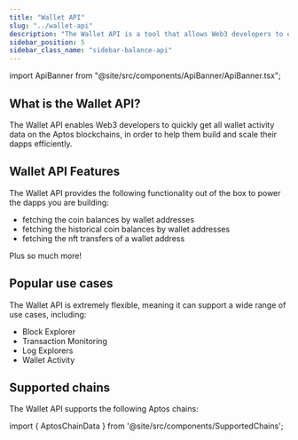 ```yaml
---
title: "Wallet API"
slug: "../wallet-api"
description: "The Wallet API is a tool that allows Web3 developers to easily access wallet activity data from Aptos blockchains."
sidebar_position: 5
sidebar_class_name: "sidebar-balance-api"
---
```


import ApiBanner from "@site/src/components/ApiBanner/ApiBanner.tsx";

<ApiBanner />

## What is the Wallet API?

The Wallet API enables Web3 developers to quickly get all wallet activity data on the Aptos blockchains, in order to help them build and scale their dapps efficiently.

## Wallet API Features

The Wallet API provides the following functionality out of the box to power the dapps you are building:

- fetching the coin balances by wallet addresses
- fetching the historical coin balances by wallet addresses
- fetching the nft transfers of a wallet address

Plus so much more!

## Popular use cases

The Wallet API is extremely flexible, meaning it can support a wide range of use cases, including:

- Block Explorer
- Transaction Monitoring
- Log Explorers
- Wallet Activity

## Supported chains

The Wallet API supports the following Aptos chains:

import { AptosChainData } from '@site/src/components/SupportedChains';

<AptosChainData/>
